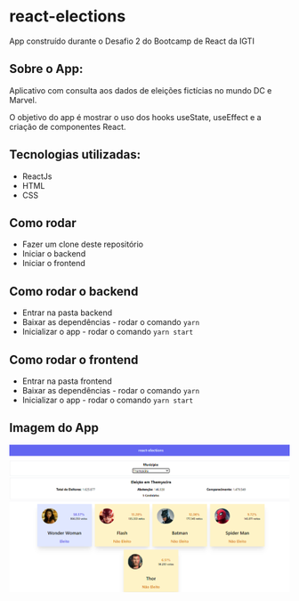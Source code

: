 # react-elections
App construído durante o Desafio 2 do Bootcamp de React da IGTI


## Sobre o App:
Aplicativo com consulta aos dados de eleições fictícias no mundo DC e Marvel.

O objetivo do app é mostrar o uso dos hooks useState, useEffect e a criação de componentes React.

## Tecnologias utilizadas:
* ReactJs
* HTML
* CSS

## Como rodar
* Fazer um clone deste repositório
* Iniciar o backend
* Iniciar o frontend

## Como rodar o backend
* Entrar na pasta backend
* Baixar as dependências - rodar o comando ``` yarn ```
* Inicializar o app - rodar o comando ``` yarn start ```

## Como rodar o frontend
* Entrar na pasta frontend
* Baixar as dependências - rodar o comando ``` yarn ```
* Inicializar o app - rodar o comando ``` yarn start ```

## Imagem do App
<p align="center">
  <img src="/print-Sistema.png">
</p>

